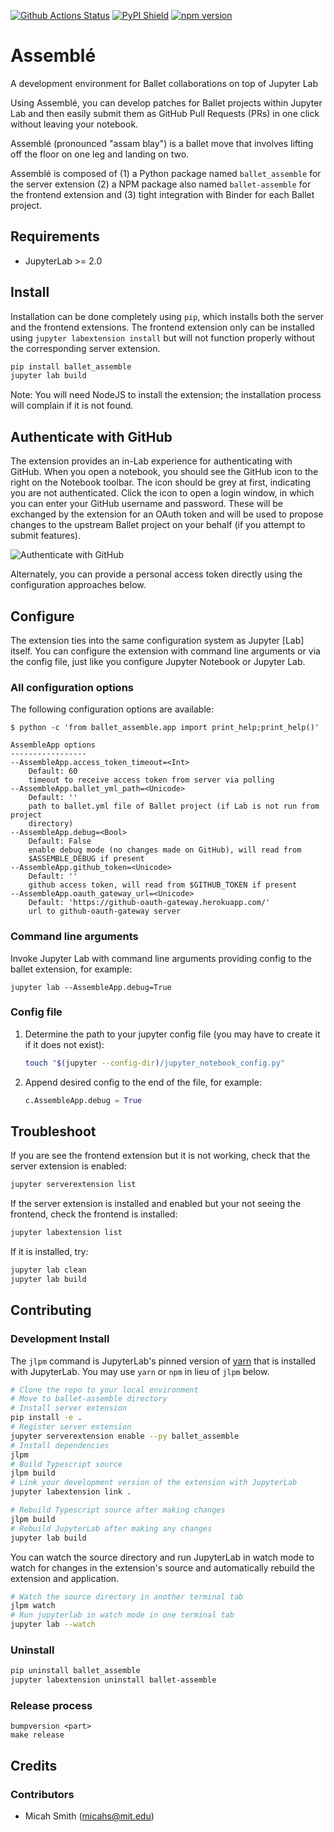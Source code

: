 [![Github Actions Status](https://github.com/ballet/ballet-assemble/workflows/Main/badge.svg)](https://github.com/ballet/ballet-assemble/actions)
[![PyPI Shield](https://img.shields.io/pypi/v/ballet_assemble.svg)](https://pypi.org/project/ballet_assemble)
[![npm version](https://img.shields.io/npm/v/ballet-assemble)](https://www.npmjs.com/package/ballet-assemble)

# Assemblé

A development environment for Ballet collaborations on top of Jupyter Lab

Using Assemblé, you can develop patches for Ballet projects within Jupyter
Lab and then easily submit them as GitHub Pull Requests (PRs) in one click
without leaving your notebook.

Assemblé (pronounced "assam blay") is a ballet move that involves lifting
off the floor on one leg and landing on two.

Assemblé is composed of (1) a Python package named `ballet_assemble` for the
server extension (2) a NPM package also named `ballet-assemble` for the
frontend extension and (3) tight integration with Binder for each Ballet
project.

## Requirements

- JupyterLab >= 2.0

## Install

Installation can be done completely using `pip`, which installs both the
server and the frontend extensions. The frontend extension only can be
installed using `jupyter labextension install` but will not function properly
without the corresponding server extension.

```bash
pip install ballet_assemble
jupyter lab build
```

Note: You will need NodeJS to install the extension; the installation process
will complain if it is not found.

## Authenticate with GitHub

The extension provides an in-Lab experience for authenticating
with GitHub. When you open a notebook, you should see the GitHub icon to the
right on the Notebook toolbar. The icon should be grey at first, indicating
you are not authenticated. Click the icon to open a login window, in which
you can enter your GitHub username and password. These will be exchanged by
the extension for an OAuth token and will be used to propose changes to the
upstream Ballet project on your behalf (if you attempt to submit features).

![Authenticate with GitHub](docs/_static/auth_with_github_anon.gif)

Alternately, you can provide a personal access token directly using the
configuration approaches below.

## Configure

The extension ties into the same configuration system as Jupyter [Lab] itself.
You can configure the extension with command line arguments or via the
config file, just like you configure Jupyter Notebook or Jupyter Lab.

### All configuration options

The following configuration options are available:

```
$ python -c 'from ballet_assemble.app import print_help;print_help()'

AssembleApp options
-----------------
--AssembleApp.access_token_timeout=<Int>
    Default: 60
    timeout to receive access token from server via polling
--AssembleApp.ballet_yml_path=<Unicode>
    Default: ''
    path to ballet.yml file of Ballet project (if Lab is not run from project
    directory)
--AssembleApp.debug=<Bool>
    Default: False
    enable debug mode (no changes made on GitHub), will read from
    $ASSEMBLE_DEBUG if present
--AssembleApp.github_token=<Unicode>
    Default: ''
    github access token, will read from $GITHUB_TOKEN if present
--AssembleApp.oauth_gateway_url=<Unicode>
    Default: 'https://github-oauth-gateway.herokuapp.com/'
    url to github-oauth-gateway server
```

### Command line arguments

Invoke Jupyter Lab with command line arguments providing config to the ballet
extension, for example:

```
jupyter lab --AssembleApp.debug=True
```

### Config file

1. Determine the path to your jupyter config file (you may have to create it
if it does not exist):

    ```bash
    touch "$(jupyter --config-dir)/jupyter_notebook_config.py"
    ```

2. Append desired config to the end of the file, for example:

    ```python
    c.AssembleApp.debug = True
    ```

## Troubleshoot

If you are see the frontend extension but it is not working, check
that the server extension is enabled:

```bash
jupyter serverextension list
```

If the server extension is installed and enabled but your not seeing
the frontend, check the frontend is installed:

```bash
jupyter labextension list
```

If it is installed, try:

```bash
jupyter lab clean
jupyter lab build
```

## Contributing

### Development Install

The `jlpm` command is JupyterLab's pinned version of
[yarn](https://yarnpkg.com/) that is installed with JupyterLab. You may use
`yarn` or `npm` in lieu of `jlpm` below.

```bash
# Clone the repo to your local environment
# Move to ballet-assemble directory
# Install server extension
pip install -e .
# Register server extension
jupyter serverextension enable --py ballet_assemble
# Install dependencies
jlpm
# Build Typescript source
jlpm build
# Link your development version of the extension with JupyterLab
jupyter labextension link .

# Rebuild Typescript source after making changes
jlpm build
# Rebuild JupyterLab after making any changes
jupyter lab build
```

You can watch the source directory and run JupyterLab in watch mode to watch for changes in the extension's source and automatically rebuild the extension and application.

```bash
# Watch the source directory in another terminal tab
jlpm watch
# Run jupyterlab in watch mode in one terminal tab
jupyter lab --watch
```

### Uninstall

```bash
pip uninstall ballet_assemble
jupyter labextension uninstall ballet-assemble
```

### Release process

```
bumpversion <part>
make release
```

## Credits

### Contributors

- Micah Smith (<micahs@mit.edu>)
